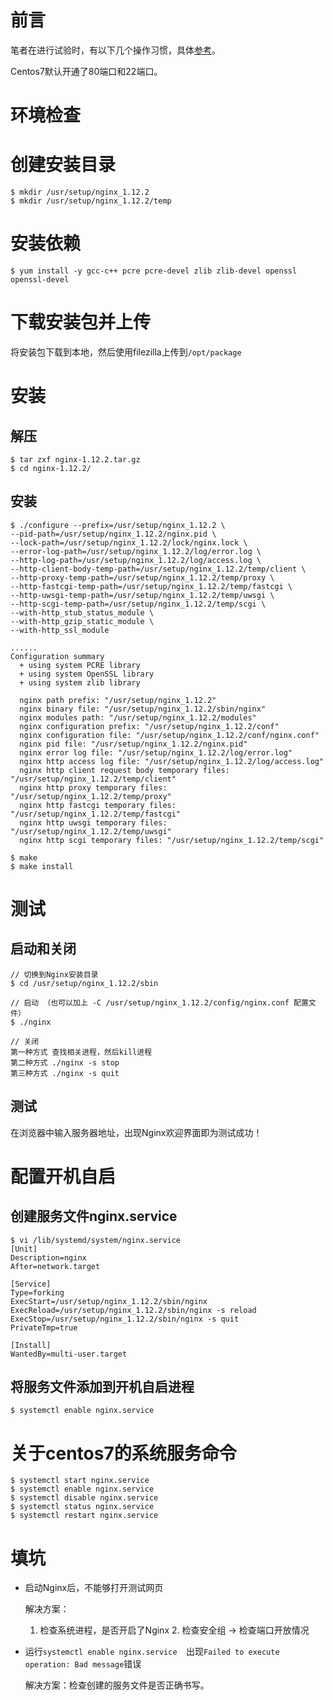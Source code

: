 # 前言

笔者在进行试验时，有以下几个操作习惯，具体[参考](https://github.com/zeanzai/Computer-Science-Study-Note/blob/master/operation/README.md)。

Centos7默认开通了80端口和22端口。

# 环境检查

# 创建安装目录

```shell
$ mkdir /usr/setup/nginx_1.12.2
$ mkdir /usr/setup/nginx_1.12.2/temp
```

# 安装依赖

```shell
$ yum install -y gcc-c++ pcre pcre-devel zlib zlib-devel openssl openssl-devel
```

# 下载安装包并上传

将安装包下载到本地，然后使用filezilla上传到`/opt/package`

# 安装

## 解压

```shell
$ tar zxf nginx-1.12.2.tar.gz
$ cd nginx-1.12.2/
```

## 安装

```shell
$ ./configure --prefix=/usr/setup/nginx_1.12.2 \
--pid-path=/usr/setup/nginx_1.12.2/nginx.pid \
--lock-path=/usr/setup/nginx_1.12.2/lock/nginx.lock \
--error-log-path=/usr/setup/nginx_1.12.2/log/error.log \
--http-log-path=/usr/setup/nginx_1.12.2/log/access.log \
--http-client-body-temp-path=/usr/setup/nginx_1.12.2/temp/client \
--http-proxy-temp-path=/usr/setup/nginx_1.12.2/temp/proxy \
--http-fastcgi-temp-path=/usr/setup/nginx_1.12.2/temp/fastcgi \
--http-uwsgi-temp-path=/usr/setup/nginx_1.12.2/temp/uwsgi \
--http-scgi-temp-path=/usr/setup/nginx_1.12.2/temp/scgi \
--with-http_stub_status_module \
--with-http_gzip_static_module \
--with-http_ssl_module 

......
Configuration summary
  + using system PCRE library
  + using system OpenSSL library
  + using system zlib library

  nginx path prefix: "/usr/setup/nginx_1.12.2"
  nginx binary file: "/usr/setup/nginx_1.12.2/sbin/nginx"
  nginx modules path: "/usr/setup/nginx_1.12.2/modules"
  nginx configuration prefix: "/usr/setup/nginx_1.12.2/conf"
  nginx configuration file: "/usr/setup/nginx_1.12.2/conf/nginx.conf"
  nginx pid file: "/usr/setup/nginx_1.12.2/nginx.pid"
  nginx error log file: "/usr/setup/nginx_1.12.2/log/error.log"
  nginx http access log file: "/usr/setup/nginx_1.12.2/log/access.log"
  nginx http client request body temporary files: "/usr/setup/nginx_1.12.2/temp/client"
  nginx http proxy temporary files: "/usr/setup/nginx_1.12.2/temp/proxy"
  nginx http fastcgi temporary files: "/usr/setup/nginx_1.12.2/temp/fastcgi"
  nginx http uwsgi temporary files: "/usr/setup/nginx_1.12.2/temp/uwsgi"
  nginx http scgi temporary files: "/usr/setup/nginx_1.12.2/temp/scgi"
  
$ make
$ make install
```

# 测试

## 启动和关闭

```shell
// 切换到Nginx安装目录
$ cd /usr/setup/nginx_1.12.2/sbin

// 启动 （也可以加上 -C /usr/setup/nginx_1.12.2/config/nginx.conf 配置文件）
$ ./nginx

// 关闭
第一种方式 查找相关进程，然后kill进程
第二种方式 ./nginx -s stop
第三种方式 ./nginx -s quit

```

## 测试

在浏览器中输入服务器地址，出现Nginx欢迎界面即为测试成功！



# 配置开机自启

## 创建服务文件nginx.service

```shell
$ vi /lib/systemd/system/nginx.service
[Unit]
Description=nginx
After=network.target

[Service]
Type=forking
ExecStart=/usr/setup/nginx_1.12.2/sbin/nginx
ExecReload=/usr/setup/nginx_1.12.2/sbin/nginx -s reload
ExecStop=/usr/setup/nginx_1.12.2/sbin/nginx -s quit
PrivateTmp=true

[Install]
WantedBy=multi-user.target

```

## 将服务文件添加到开机自启进程

```shell
$ systemctl enable nginx.service
```



# 关于centos7的系统服务命令

```shell
$ systemctl start nginx.service
$ systemctl enable nginx.service
$ systemctl disable nginx.service
$ systemctl status nginx.service
$ systemctl restart nginx.service
```

# 填坑

- 启动Nginx后，不能够打开测试网页

  解决方案：

   	1. 检查系统进程，是否开启了Nginx
  		2. 检查安全组 -> 检查端口开放情况

- 运行`systemctl enable nginx.service  `出现`Failed to execute operation: Bad message`错误

  解决方案：检查创建的服务文件是否正确书写。







 










